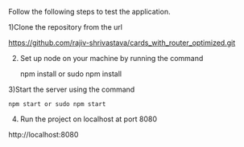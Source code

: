 Follow the following steps to test the  application.


1)Clone the repository from the url

 https://github.com/rajiv-shrivastava/cards_with_router_optimized.git

2) Set up node on your machine by running the command

    npm install or sudo npm install

3)Start the server using the command 

    npm start or sudo npm start

4) Run the project on localhost at port 8080

http://localhost:8080
